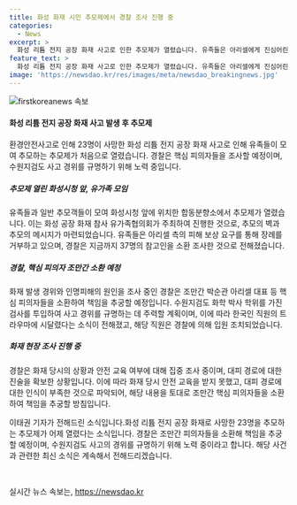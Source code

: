 ```yaml
---
title: 화성 화재 시민 추모제에서 경찰 조사 진행 중
categories:
  - News
excerpt: >
  화성 리튬 전지 공장 화재 사고로 인한 추모제가 열렸습니다. 유족들은 아리셀에게 진심어린 피해 보상을 요구하며 장례를 거부했습니다. 경찰은 안전 교육을 받지 못한 공장 직원들을 조사하고, 피의자들을 소환하여 책임을 추궁할 계획입니다. 수원지검은 화학 박사 학위를 가진 검사를 투입하여 사고 경위를 규명할 예정이며, 이에 따라 대피한 직원의 트라우마까지도 조사될 예정입니다. 해당 직원은 경찰에 의해 입원 조치되었습니다. (출처: 기사 내용을 요약하였습니다.)
feature_text: >
  화성 리튬 전지 공장 화재 사고로 인한 추모제가 열렸습니다. 유족들은 아리셀에게 진심어린 피해 보상을 요구하며 장례를 거부했습니다. 경찰은 안전 교육을 받지 못한 공장 직원들을 조사하고, 피의자들을 소환하여 책임을 추궁할 계획입니다. 수원지검은 화학 박사 학위를 가진 검사를 투입하여 사고 경위를 규명할 예정이며, 이에 따라 대피한 직원의 트라우마까지도 조사될 예정입니다. 해당 직원은 경찰에 의해 입원 조치되었습니다. (출처: 기사 내용을 요약하였습니다.)
image: 'https://newsdao.kr/res/images/meta/newsdao_breakingnews.jpg'
---
```


<p><img src="https://newsdao.kr/res/images/meta/newsdao_breakingnews.jpg" alt="firstkoreanews 속보" /></p>

<h4>화성 리튬 전지 공장 화재 사고 발생 후 추모제</h4>

<p>환경안전사고로 인해 23명이 사망한 화성 리튬 전지 공장 화재 사고로 인해 유족들이 모여 추모하는 추모제가 처음으로 열렸습니다. 경찰은 핵심 피의자들을 조사할 예정이며, 수원지검도 사고 경위를 규명하기 위해 노력 중입니다.</p>

<h5>추모제 열린 화성시청 앞, 유가족 모임</h5>

<p>유족들과 일반 추모객들이 모여 화성시청 앞에 위치한 합동분향소에서 추모제가 열렸습니다. 이는 화성 공장 화재 참사 유가족협의회가 주최하여 진행한 것으로, 추모의 벽과 추모의 메시지가 마련되었습니다. 유족들은 아리셀 측의 피해 보상 요구를 통해 장례를 거부하고 있으며, 경찰은 지금까지 37명의 참고인을 소환 조사한 것으로 전해졌습니다.</p>

<h5>경찰, 핵심 피의자 조만간 소환 예정</h5>

<p>화재 발생 경위와 인명피해의 원인을 조사 중인 경찰은 조만간 박순관 아리셀 대표 등 핵심 피의자들을 소환하여 책임을 추궁할 예정입니다. 수원지검도 화학 박사 학위를 가진 검사를 투입하여 사고 경위를 규명하는 데 주력할 계획이며, 이에 따라 한국인 직원의 트라우마에 시달렸다는 소식이 전해졌고, 해당 직원은 경찰에 의해 입원 조치되었습니다.</p>

<h5>화재 현장 조사 진행 중</h5>

<p>경찰은 화재 당시의 상황과 안전 교육 여부에 대해 집중 조사 중이며, 대피 경로에 대한 진술을 확보한 상황입니다. 이에 따라 화재 당시 안전 교육을 받지 못했고, 대피 경로에 대한 인식이 부족한 것으로 파악되어, 해당 내용을 토대로 조만간 핵심 피의자들을 소환하여 책임을 추궁할 방침입니다.</p>

<p>이태권 기자가 전해드린 소식입니다.화성 리튬 전지 공장 화재로 사망한 23명을 추모하는 추모제가 어제 열렸다는 소식입니다. 경찰은 조만간 피의자들을 소환해 책임을 추궁할 예정이며, 수원지검도 사고의 경위를 규명하기 위해 노력 중이라고 합니다. 해당 사건과 관련한 최신 소식은 계속해서 전해드리겠습니다.</p>

<p data-ke-size="size16">&nbsp;</p>
실시간 뉴스 속보는, <a href="https://newsdao.kr" rel="dofollow">https://newsdao.kr</a>


